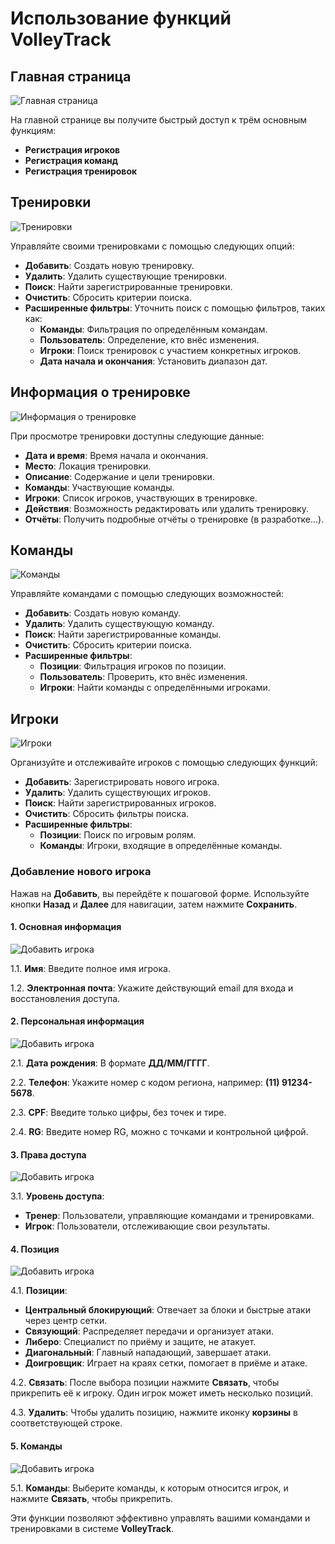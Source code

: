 # Использование функций VolleyTrack

## Главная страница

![Главная страница](./images/home.png)

На главной странице вы получите быстрый доступ к трём основным функциям:

- **Регистрация игроков**
- **Регистрация команд**
- **Регистрация тренировок**

## Тренировки

![Тренировки](./images/trainings.png)

Управляйте своими тренировками с помощью следующих опций:

- **Добавить**: Создать новую тренировку.
- **Удалить**: Удалить существующие тренировки.
- **Поиск**: Найти зарегистрированные тренировки.
- **Очистить**: Сбросить критерии поиска.
- **Расширенные фильтры**: Уточнить поиск с помощью фильтров, таких как:
  - **Команды**: Фильтрация по определённым командам.
  - **Пользователь**: Определение, кто внёс изменения.
  - **Игроки**: Поиск тренировок с участием конкретных игроков.
  - **Дата начала и окончания**: Установить диапазон дат.

## Информация о тренировке

![Информация о тренировке](./images/trainings-list-presence.png)

При просмотре тренировки доступны следующие данные:

- **Дата и время**: Время начала и окончания.
- **Место**: Локация тренировки.
- **Описание**: Содержание и цели тренировки.
- **Команды**: Участвующие команды.
- **Игроки**: Список игроков, участвующих в тренировке.
- **Действия**: Возможность редактировать или удалить тренировку.
- **Отчёты**: Получить подробные отчёты о тренировке (в разработке...).

## Команды

![Команды](./images/teams.png)

Управляйте командами с помощью следующих возможностей:

- **Добавить**: Создать новую команду.
- **Удалить**: Удалить существующую команду.
- **Поиск**: Найти зарегистрированные команды.
- **Очистить**: Сбросить критерии поиска.
- **Расширенные фильтры**:
  - **Позиции**: Фильтрация игроков по позиции.
  - **Пользователь**: Проверить, кто внёс изменения.
  - **Игроки**: Найти команды с определёнными игроками.

## Игроки

![Игроки](./images/players.png)

Организуйте и отслеживайте игроков с помощью следующих функций:

- **Добавить**: Зарегистрировать нового игрока.
- **Удалить**: Удалить существующих игроков.
- **Поиск**: Найти зарегистрированных игроков.
- **Очистить**: Сбросить фильтры поиска.
- **Расширенные фильтры**:
  - **Позиции**: Поиск по игровым ролям.
  - **Команды**: Игроки, входящие в определённые команды.

### Добавление нового игрока

Нажав на **Добавить**, вы перейдёте к пошаговой форме. Используйте кнопки **Назад** и **Далее** для навигации, затем нажмите **Сохранить**.

#### 1. Основная информация

![Добавить игрока](./images/player-informations-1.png)

1.1. **Имя**: Введите полное имя игрока.

1.2. **Электронная почта**: Укажите действующий email для входа и восстановления доступа.

#### 2. Персональная информация

![Добавить игрока](./images/player-informations-2.png)

2.1. **Дата рождения**: В формате **ДД/ММ/ГГГГ**.

2.2. **Телефон**: Укажите номер с кодом региона, например: **(11) 91234-5678**.

2.3. **CPF**: Введите только цифры, без точек и тире.

2.4. **RG**: Введите номер RG, можно с точками и контрольной цифрой.

#### 3. Права доступа

![Добавить игрока](./images/player-permissions.png)

3.1. **Уровень доступа**:

- **Тренер**: Пользователи, управляющие командами и тренировками.
- **Игрок**: Пользователи, отслеживающие свои результаты.

#### 4. Позиция

![Добавить игрока](./images/player-positions.png)

4.1. **Позиции**:

- **Центральный блокирующий**: Отвечает за блоки и быстрые атаки через центр сетки.
- **Связующий**: Распределяет передачи и организует атаки.
- **Либеро**: Специалист по приёму и защите, не атакует.
- **Диагональный**: Главный нападающий, завершает атаки.
- **Доигровщик**: Играет на краях сетки, помогает в приёме и атаке.

4.2. **Связать**: После выбора позиции нажмите **Связать**, чтобы прикрепить её к игроку. Один игрок может иметь несколько позиций.

4.3. **Удалить**: Чтобы удалить позицию, нажмите иконку **корзины** в соответствующей строке.

#### 5. Команды

![Добавить игрока](./images/player-teams.png)

5.1. **Команды**: Выберите команды, к которым относится игрок, и нажмите **Связать**, чтобы прикрепить.

Эти функции позволяют эффективно управлять вашими командами и тренировками в системе **VolleyTrack**.
